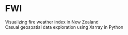 # FWI
Visualizing fire weather index in New Zealand  
Casual geospatial data exploration using Xarray in Python  
